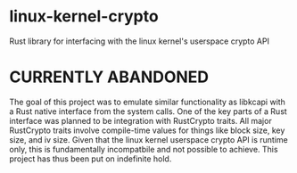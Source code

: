 # linux-kernel-crypto
Rust library for interfacing with the linux kernel's userspace crypto API

# CURRENTLY ABANDONED
The goal of this project was to emulate similar functionality as libkcapi with a Rust native interface from the system calls.
One of the key parts of a Rust interface was planned to be integration with RustCrypto traits.
All major RustCrypto traits involve compile-time values for things like block size, key size, and iv size.
Given that the linux kernel userspace crypto API is runtime only, this is fundamentally incompatbile and not possible to achieve.
This project has thus been put on indefinite hold.
